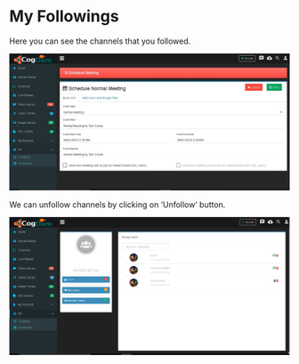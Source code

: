 # My Followings

Here you can see the channels that you followed.

![](../.gitbook/assets/image%20%2840%29.png)

We can unfollow channels by clicking on ‘Unfollow’ button.

![](../.gitbook/assets/image%20%28191%29.png)



